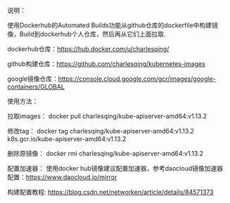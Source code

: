 说明：

使用Dockerhub的Automated Builds功能从github仓库的dockerfile中构建镜像，Build到dockerhub个人仓库，然后再从它们上面拉取.

dockerhub仓库：https://hub.docker.com/u/charlesqing/

github构建仓库：https://github.com/charlesqing/kubernetes-images

google镜像仓库：https://console.cloud.google.com/gcr/images/google-containers/GLOBAL

使用方法：

拉取images：
docker pull charlesqing/kube-apiserver-amd64:v1.13.2

修改tag：
docker tag charlesqing/kube-apiserver-amd64:v1.13.2 k8s.gcr.io/kube-apiserver-amd64:v1.13.2

删除原镜像：
docker rmi charlesqing/kube-apiserver-amd64:v1.13.2

配置加速器：
使用docker hub镜像建议配置加速器，参考daocloud镜像加速器配置：https://www.daocloud.io/mirror

构建配置教程:
https://blog.csdn.net/networken/article/details/84571373
